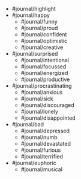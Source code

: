 
- #journal/highlight
- #journal/happy
	- #journal/funny
	- #journal/proud
	- #journal/confident
	- #journal/optimistic
	- #journal/creative
- #journal/surprised
	- #journal/intentional
	- #journal/focussed
	- #journal/energized
	- #journal/productive
- #journal/procrastinating
	- #journal/anxious
	- #journal/sick
	- #journal/discouraged
	- #journal/lonely
	- #journal/disappointed
- #journal/bad 
	- #journal/depressed
	- #journal/numb
	- #journal/devastated
	- #journal/furious
	- #journal/terrified
- #journal/euphoric 
	- #journal/musical